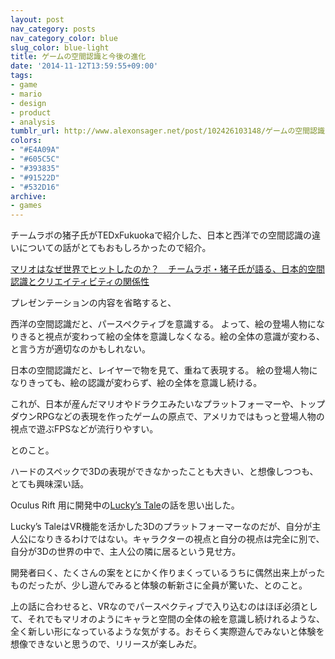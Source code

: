 ```yaml
---
layout: post
nav_category: posts
nav_category_color: blue
slug_color: blue-light
title: ゲームの空間認識と今後の進化
date: '2014-11-12T13:59:55+09:00'
tags:
- game
- mario
- design
- product
- analysis
tumblr_url: http://www.alexonsager.net/post/102426103148/ゲームの空間認識と今後の進化
colors:
- "#E4A09A"
- "#605C5C"
- "#393835"
- "#91522D"
- "#532D16"
archive:
- games
---
```


<p>チームラボの猪子氏がTEDxFukuokaで紹介した、日本と西洋での空間認識の違いについての話がとてもおもしろかったので紹介。</p>

<p><a href="http://logmi.jp/23783" target="_blank">マリオはなぜ世界でヒットしたのか？　チームラボ・猪子氏が語る、日本的空間認識とクリエイティビティの関係性</a></p>

<p>プレゼンテーションの内容を省略すると、</p>

<p>西洋の空間認識だと、パースペクティブを意識する。
よって、絵の登場人物になりきると視点が変わって絵の全体を意識しなくなる。絵の全体の意識が変わる、と言う方が適切なのかもしれない。</p>

<!-- more -->

<p>日本の空間認識だと、レイヤーで物を見て、重ねて表現する。
絵の登場人物になりきっても、絵の認識が変わらず、絵の全体を意識し続ける。</p>

<p>これが、日本が産んだマリオやドラクエみたいなプラットフォーマーや、トップダウンRPGなどの表現を作ったゲームの原点で、アメリカではもっと登場人物の視点で遊ぶFPSなどが流行りやすい。</p>

<p>とのこと。</p>

<p>ハードのスペックで3Dの表現ができなかったことも大きい、と想像しつつも、とても興味深い話。</p>

<p>Oculus Rift 用に開発中の<a href="http://www.wired.com/2014/06/oculus-luckys-tale/" target="_blank">Lucky’s Tale</a>の話を思い出した。</p>

<p>Lucky&rsquo;s TaleはVR機能を活かした3Dのプラットフォーマーなのだが、自分が主人公になりきるわけではない。キャラクターの視点と自分の視点は完全に別で、自分が3Dの世界の中で、主人公の隣に居るという見せ方。</p>

<p>開発者曰く、たくさんの案をとにかく作りまくっているうちに偶然出来上がったものだったが、少し遊んでみると体験の斬新さに全員が驚いた、とのこと。</p>

<p>上の話に合わせると、VRなのでパースペクティブで入り込むのはほぼ必須として、それでもマリオのようにキャラと空間の全体の絵を意識し続けれるような、全く新しい形になっているような気がする。おそらく実際遊んでみないと体験を想像できないと思うので、リリースが楽しみだ。</p>
